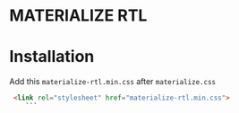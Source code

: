 MATERIALIZE RTL
============


# Installation

Add this ``` materialize-rtl.min.css ``` after ```materialize.css```

```html
 <link rel="stylesheet" href="materialize-rtl.min.css">
	```